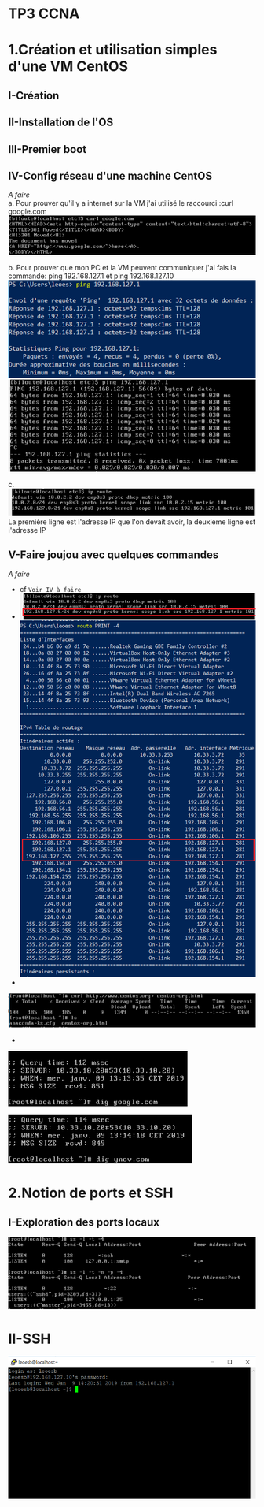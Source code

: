 # TP3 CCNA
# 1.Création et utilisation simples d'une VM CentOS
## I-Création
## II-Installation de l'OS
## III-Premier boot
## IV-Config réseau d'une machine CentOS

   *A faire*  
   a. Pour prouver qu'il y a internet sur la VM j'ai utilisé le raccourci :curl google.com  
   ![Légende](IMG/IMG1.PNG)
   
   b. Pour prouver que mon PC et la VM peuvent communiquer j'ai fais la commande: ping 192.168.127.1 et ping 192.168.127.10
   ![Légende](IMG/IMG2.PNG)
   ![Légende](IMG/IMG3.PNG)  
   
   c.  
   ![Légende](IMG/IMG4.PNG)  
   La première ligne est l'adresse IP que l'on devait avoir, la deuxieme ligne est l'adresse IP
   
## V-Faire joujou avec quelques commandes
   *A faire*  
   * cf `Voir IV à faire`  
   * ![Légende](IMG/IMG4_1.PNG)
   ![Légende](IMG/IMG5_1.PNG)
   *  
   ![Légende](IMG/IMG6.PNG)
  
   * 
   ![Légende](IMG/IMG7.PNG)
   
   ![Légende](IMG/IMG8.PNG)
   
   # 2.Notion de ports et SSH
   
  ## I-Exploration des ports locaux
  ![Légende](IMG/IMG9.PNG)
  
  # II-SSH
  
  ![Légende](IMG/IMG10.PNG)
